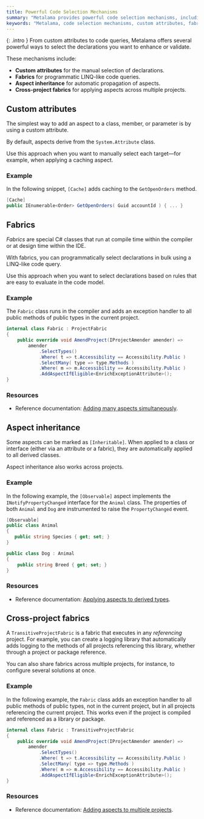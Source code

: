 ```yaml
---
title: Powerful Code Selection Mechanisms
summary: "Metalama provides powerful code selection mechanisms, including custom attributes, fabrics, aspect inheritance, and cross-project fabrics for enhancing or validating declarations."
keywords: "Metalama, code selection mechanisms, custom attributes, fabrics, aspect inheritance, cross-project fabrics, .NET programming, enhance declarations, validate declarations, LINQ-like queries, compile time"
---
```


{: .intro }
From custom attributes to code queries, Metalama offers several powerful ways to select the declarations you want to enhance or validate.

These mechanisms include:

* **Custom attributes** for the manual selection of declarations.
* **Fabrics** for programmatic LINQ-like code queries.
* **Aspect inheritance** for automatic propagation of aspects.
* **Cross-project fabrics** for applying aspects across multiple projects.

## Custom attributes

The simplest way to add an aspect to a class, member, or parameter is by using a custom attribute.

By default, aspects derive from the `System.Attribute` class.

Use this approach when you want to manually select each target—for example, when applying a caching aspect.

### Example

In the following snippet, `[Cache]` adds caching to the `GetOpenOrders` method.

```csharp
[Cache]
public IEnumerable<Order> GetOpenOrders( Guid accountId ) { ... }
```

## Fabrics

_Fabrics_ are special C# classes that run at compile time within the compiler or at design time within the IDE.

With fabrics, you can programmatically select declarations in bulk using a LINQ-like code query.

Use this approach when you want to select declarations based on rules that are easy to evaluate in the code model.

### Example

The `Fabric` class runs in the compiler and adds an exception handler to all public methods of public types in the current project.

```csharp
internal class Fabric : ProjectFabric
{
    public override void AmendProject(IProjectAmender amender) =>
        amender
            .SelectTypes()
            .Where( t => t.Accessibility == Accessibility.Public )
            .SelectMany( type => type.Methods )
            .Where( m => m.Accessibility == Accessibility.Public )
            .AddAspectIfEligible<EnrichExceptionAttribute>();
}
```

### Resources

* Reference documentation: [Adding many aspects simultaneously](https://doc.metalama.net/conceptual/using/adding-aspects-with-fabrics).

## Aspect inheritance

Some aspects can be marked as `[Inheritable]`. When applied to a class or interface (either via an attribute or a fabric), they are automatically applied to all derived classes.

Aspect inheritance also works across projects.

### Example

In the following example, the `[Observable]` aspect implements the `INotifyPropertyChanged` interface for the `Animal` class. The properties of both `Animal` and `Dog` are instrumented to raise the `PropertyChanged` event.

```csharp
[Observable]
public class Animal
{
   public string Species { get; set; }
}

public class Dog : Animal
{
    public string Breed { get; set; }
}
```

### Resources

* Reference documentation: [Applying aspects to derived types](https://doc.metalama.net/conceptual/aspects/aspect-inheritance).

## Cross-project fabrics

A `TransitiveProjectFabric` is a fabric that executes in any _referencing_ project. For example, you can create a logging library that automatically adds logging to the methods of all projects referencing this library, whether through a project or package reference.

You can also share fabrics across multiple projects, for instance, to configure several solutions at once.

### Example

In the following example, the `Fabric` class adds an exception handler to all public methods of public types, not in the current project, but in all projects referencing the current project. This works even if the project is compiled and referenced as a library or package.

```csharp
internal class Fabric : TransitiveProjectFabric
{
    public override void AmendProject(IProjectAmender amender) =>
        amender
            .SelectTypes()
            .Where( t => t.Accessibility == Accessibility.Public )
            .SelectMany( type => type.Methods )
            .Where( m => m.Accessibility == Accessibility.Public )
            .AddAspectIfEligible<EnrichExceptionAttribute>();
}
```

### Resources

* Reference documentation: [Adding aspects to multiple projects](https://doc.metalama.net/conceptual/using/amending-many-projects).
